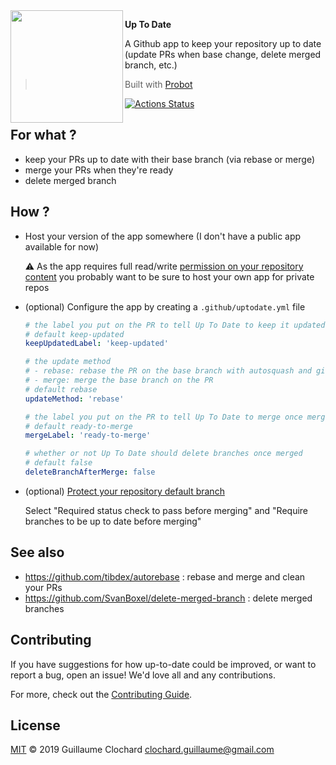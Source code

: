 <img align="left" width="180" height="180" src="https://i.imgur.com/v2kx3RN.png">

**Up To Date**

A Github app to keep your repository up to date (update PRs when base change, delete merged branch, etc.)

> Built with [Probot](https://github.com/probot/probot)

[![Actions Status](https://wdp9fww0r9.execute-api.us-west-2.amazonaws.com/production/badge/guillaumewuip/uptodate-github-app)](https://wdp9fww0r9.execute-api.us-west-2.amazonaws.com/production/results/guillaumewuip/uptodate-github-app)

## For what ?

- keep your PRs up to date with their base branch (via rebase or merge)
- merge your PRs when they're ready
- delete merged branch

## How ?

- Host your version of the app somewhere (I don't have a public app available for now)

  ⚠ As the app requires full read/write [permission on your repository content](https://developer.github.com/v3/apps/permissions/#permission-on-contents) you probably want to be sure to host your own app for private repos

- (optional) Configure the app by creating a `.github/uptodate.yml` file

    ```yml
    # the label you put on the PR to tell Up To Date to keep it updated
    # default keep-updated
    keepUpdatedLabel: 'keep-updated'

    # the update method 
    # - rebase: rebase the PR on the base branch with autosquash and git push --force-with-lease
    # - merge: merge the base branch on the PR
    # default rebase
    updateMethod: 'rebase'

    # the label you put on the PR to tell Up To Date to merge once mergeable
    # default ready-to-merge
    mergeLabel: 'ready-to-merge'

    # whether or not Up To Date should delete branches once merged
    # default false
    deleteBranchAfterMerge: false
    ```

- (optional) [Protect your repository default branch](https://help.github.com/en/articles/configuring-protected-branches)

  Select "Required status check to pass before merging" and "Require branches to be up to date before merging"

## See also

- https://github.com/tibdex/autorebase : rebase and merge and clean your PRs
- https://github.com/SvanBoxel/delete-merged-branch : delete merged branches

## Contributing

If you have suggestions for how up-to-date could be improved, or want to report a bug, open an issue! We'd love all and any contributions.

For more, check out the [Contributing Guide](CONTRIBUTING.md).

## License

[MIT](LICENSE) © 2019 Guillaume Clochard <clochard.guillaume@gmail.com>
